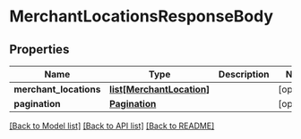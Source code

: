 # MerchantLocationsResponseBody

## Properties
Name | Type | Description | Notes
------------ | ------------- | ------------- | -------------
**merchant_locations** | [**list[MerchantLocation]**](MerchantLocation.md) |  | [optional] 
**pagination** | [**Pagination**](Pagination.md) |  | [optional] 

[[Back to Model list]](../README.md#documentation-for-models) [[Back to API list]](../README.md#documentation-for-api-endpoints) [[Back to README]](../README.md)


